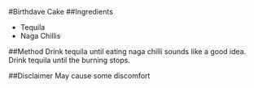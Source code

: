 #Birthdave Cake
##Ingredients
* Tequila
* Naga Chillis

##Method
Drink tequila until eating naga chilli sounds like a good idea.
Drink tequila until the burning stops.

##Disclaimer
May cause some discomfort
